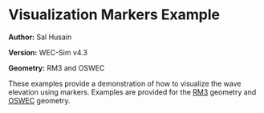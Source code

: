 # Visualization Markers Example

**Author:**	Sal Husain

**Version:** 	WEC-Sim v4.3

**Geometry:**	RM3 and OSWEC


These examples provide a demonstration of how to visualize the wave elevation using markers. Examples are provided for the [RM3](http://wec-sim.github.io/WEC-Sim/master/user/tutorials.html#two-body-point-absorber-rm3) geometry and [OSWEC](http://wec-sim.github.io/WEC-Sim/master/user/tutorials.html#oscillating-surge-wec-oswec) geometry.